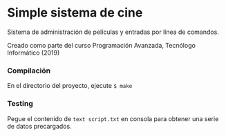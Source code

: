 # Simple sistema de cine

Sistema de administración de películas y entradas por línea de comandos.

Creado como parte del curso Programación Avanzada, Tecnólogo Informático (2019)

### Compilación

En el directorio del proyecto, ejecute `$ make`

### Testing

Pegue el contenido de `text script.txt` en consola para obtener una serie de datos precargados.
